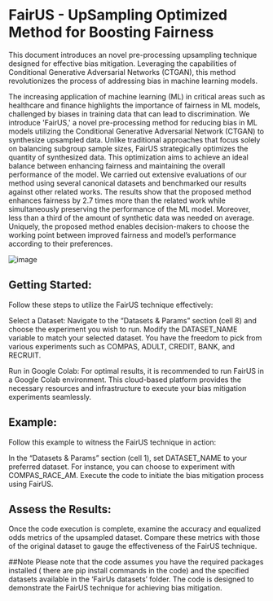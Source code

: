 # FairUS - UpSampling Optimized Method for Boosting Fairness
This document introduces an novel pre-processing upsampling technique designed for effective bias mitigation. Leveraging the capabilities of Conditional Generative Adversarial Networks (CTGAN), this method revolutionizes the process of addressing bias in machine learning models.

The increasing application of machine learning (ML) in critical areas such as healthcare and finance highlights the importance of fairness in ML models, challenged by biases in training data that can lead to discrimination. 
We introduce 'FairUS,' a novel pre-processing method for reducing bias in ML models utilizing the Conditional Generative Adversarial Network (CTGAN) to synthesize upsampled data. Unlike traditional approaches that focus solely on balancing subgroup sample sizes, FairUS strategically optimizes the quantity of synthesized data. This optimization aims to achieve an ideal balance between enhancing fairness and maintaining the overall performance of the model.
We carried out extensive evaluations of our method using several canonical datasets and benchmarked our results against other related works. The results show that the proposed method enhances fairness by 2.7 times more than the related work while simultaneously preserving the performance of the ML model. Moreover, less than a third of the amount of synthetic data was needed on average. Uniquely, the proposed method enables decision-makers to choose the working point between improved fairness and model’s performance according to their preferences.

![image](https://github.com/GuyRozenblatt/FairUS/assets/65950438/d70a8c8d-8c68-4e1d-93ca-bd270cd43396)


## Getting Started:
Follow these steps to utilize the FairUS technique effectively:

Select a Dataset: Navigate to the “Datasets & Params” section (cell 8) and choose the experiment you wish to run. Modify the DATASET_NAME variable to match your selected dataset. You have the freedom to pick from various experiments such as COMPAS, ADULT, CREDIT, BANK, and RECRUIT.

Run in Google Colab: For optimal results, it is recommended to run FairUS in a Google Colab environment. This cloud-based platform provides the necessary resources and infrastructure to execute your bias mitigation experiments seamlessly.

## Example:
Follow this example to witness the FairUS technique in action:

In the “Datasets & Params” section (cell 1), set DATASET_NAME to your preferred dataset. For instance, you can choose to experiment with COMPAS_RACE_AM.
Execute the code to initiate the bias mitigation process using FairUS.

## Assess the Results:
Once the code execution is complete, examine the accuracy and equalized odds metrics of the upsampled dataset. Compare these metrics with those of the original dataset to gauge the effectiveness of the FairUS
technique.

##Note
Please note that the code assumes you have the required packages installed ( there are pip install commands in the code) and the specified datasets available in the ‘FairUs datasets’ folder. The code is designed to demonstrate the FairUS technique for achieving bias mitigation.
